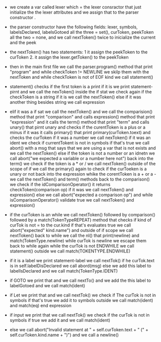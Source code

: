 - we create a var called lexer which = the lexer consractor that just initialize the the lexer attributes and we assign that to the parser constructor .
- the parser constructor have the following fields:
    lexer, symbols, labelsDeclared, labelsGotoed all the three = set(), curToken, peekToken all the two = none,
    and we call nextToken() twice to inicialize the current and the peek

- the nextToken() has two statements: 1 it assign the peekToken to the curToken 2. it assign the lexer.getToken() to the peekToken

- then in the main first file we call the parser.program() method that print "program" and while checkToken != NEWLINE we  skilp them with the nextToken and while checkToken is not of EOF kind we call statement() 
- statement() checks if the first token is a print if it is we print statement-pirnt and we call the nexToken() inside the if stat we check again if the checkToken is a string if it is we call the nextToken() else if it was another thing besides string we call expression
- elif it was a if sat we call the nextToken() and we call the comparision() method that print "comparison" and calls expression() method that print "expression" and it calls the term() method that print "term" and calls unary() that pirnt unary and checks if the curentToken is a plus or a minus if it was it calls primary() that print primary(curToken.toext)
and checks the curToken if it was a number we call nexToken() if it was an ident we check if currentTokent is not in symbols if that's true we call abort() with a msg that says that we are using a var that is not exists and we call the nextToken() else if the token is not a number or an idnetn we call abort("we expected a variable or a number here not") back into the term() we check if the token is a * or / we call nextToken() outside of the scope of if we call the primary() again to check if the curToeken is a unary or not  back into the expression whike  the corentToken is a + or a  - we call the nextToken() and term() methods back to the comparison() we check if the  idComparisonOperator() it returns checkToken(comparison op) if it was we call nextToken() and expression() else we call abort("expected a comparison op") and while isComparisonOperator() validate true we call nextToken() and expression() 
- if the curToken is an while we call nextToken() followed by comparison() followed by a match(TokenTypeREPEAT) method that checks if kind of curTok is not = to the cur.kind if that's evaluates true we call abort("expected" kind.name") and outside of if scope we call nextToken() back to while we call the nl()  that print(newline) and match(TokenType.newline) while curTok is newline we escape them back to while again while the curTok is not ENDWHILE we call statement() outside we call match(TOKENTYPE.ENDWHILE) 
- if it is a label we print statement-label we call nextTok() if he curTok.text is in self.labelDisDeclared we call abord(msg) else we add this label to labelIsDeclared and we call match(TokenType.IDENT)
- if GOTO we print that and we call nextTo() and we add the this label to labelGotoed and we call match(ident)
- if Let we print that and we call nextTok() we check if The curTok is not in symbols if that's true we add it to symbols outside we call match(ident) and match(eq) end expression 
- if input we print that we call nextTok() we check if the curTok is not in symbols if true we add it and we call match(ident) 
- else we call abort("Invalid statement at " + self.curToken.text + " (" + self.curToken.kind.name + ")")
and we call a newline()
